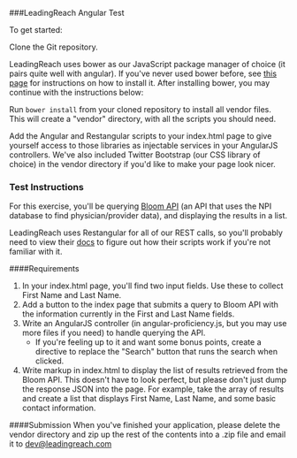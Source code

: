 ###LeadingReach Angular Test

To get started:

Clone the Git repository.

LeadingReach uses bower as our JavaScript package manager of choice (it pairs quite well with angular). If you've never used bower before,
see [this page](http://bower.io/#install-bower) for instructions on how to install it. After installing bower, you may continue with the instructions below:

Run `bower install` from your cloned repository to install all vendor files. This will create a "vendor" directory, with all the scripts you should
need.

Add the Angular and Restangular scripts to your index.html page to give yourself access to those libraries as injectable services in your AngularJS
controllers. We've also included Twitter Bootstrap (our CSS library of choice) in the vendor directory if you'd like to make your page look nicer.

### Test Instructions

For this exercise, you'll be querying [Bloom API](http://bloomapi.com) (an API that uses the NPI database to find physician/provider data), and displaying the results in a list.

LeadingReach uses Restangular for all of our REST calls, so you'll probably need to view their [docs](https://github.com/mgonto/restangular)
to figure out how their scripts work if you're not familiar with it.

####Requirements

1. In your index.html page, you'll find two input fields. Use these to collect First Name and Last Name.
2. Add a button to the index page that submits a query to Bloom API with the information currently in the First and Last Name fields.
3. Write an AngularJS controller (in angular-proficiency.js, but you may use more files if you need) to handle querying the API.
   - If you're feeling up to it and want some bonus points, create a directive to replace the "Search" button that runs the search when clicked.
4. Write markup in index.html to display the list of results retrieved from the Bloom API. This doesn't have to look perfect, but please don't just
dump the response JSON into the page. For example, take the array of results and create a list that displays First Name, Last Name,
and some basic contact information.


####Submission
When you've finished your application, please delete the vendor directory and zip up the rest of the contents into a .zip file and email it to
dev@leadingreach.com